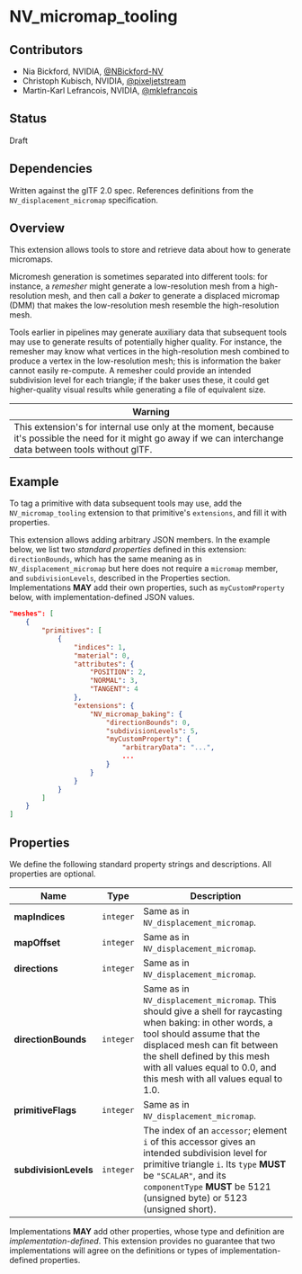 # NV_micromap_tooling

## Contributors

- Nia Bickford, NVIDIA, [@NBickford-NV](https://github.com/NBickford-NV)
- Christoph Kubisch, NVIDIA, [@pixeljetstream](https://github.com/pixeljetstream)
- Martin-Karl Lefrancois, NVIDIA, [@mklefrancois](https://github.com/mklefrancois)

## Status

Draft

## Dependencies

Written against the glTF 2.0 spec. References definitions from the `NV_displacement_micromap` specification.

## Overview

This extension allows tools to store and retrieve data about how to generate micromaps.

Micromesh generation is sometimes separated into different tools: for instance, a *remesher* might generate a low-resolution mesh from a high-resolution mesh, and then call a *baker* to generate a displaced micromap (DMM) that makes the low-resolution mesh resemble the high-resolution mesh.

Tools earlier in pipelines may generate auxiliary data that subsequent tools may use to generate results of potentially higher quality. For instance, the remesher may know what vertices in the high-resolution mesh combined to produce a vertex in the low-resolution mesh; this is information the baker cannot easily re-compute. A remesher could provide an intended subdivision level for each triangle; if the baker uses these, it could get higher-quality visual results while generating a file of equivalent size.

| Warning                                                      |
| ------------------------------------------------------------ |
| This extension's for internal use only at the moment, because it's possible the need for it might go away if we can interchange data between tools without glTF. |

## Example

To tag a primitive with data subsequent tools may use, add the `NV_micromap_tooling` extension to that primitive's `extensions`, and fill it with properties.

This extension allows adding arbitrary JSON members. In the example below, we list two *standard properties* defined in this extension: `directionBounds`, which has the same meaning as in `NV_displacement_micromap` but here does not require a `micromap` member, and `subdivisionLevels`, described in the Properties section. Implementations **MAY** add their own properties, such as `myCustomProperty` below, with implementation-defined JSON values.

```json
"meshes": [
    {
        "primitives": [
            {
                "indices": 1,
                "material": 0,
                "attributes": {
                    "POSITION": 2,
                    "NORMAL": 3,
                    "TANGENT": 4
                },
                "extensions": {
                    "NV_micromap_baking": {
                        "directionBounds": 0,
                        "subdivisionLevels": 5,
                        "myCustomProperty": {
                            "arbitraryData": "...",
                            ...
                        }
                    }
                }
            }
        ]
    }
]
```

## Properties

We define the following standard property strings and descriptions. All properties are optional.

| Name                  | Type      | Description                                                  |
| --------------------- | --------- | ------------------------------------------------------------ |
| **mapIndices**        | `integer` | Same as in `NV_displacement_micromap`.                       |
| **mapOffset**         | `integer` | Same as in `NV_displacement_micromap`.                       |
| **directions**        | `integer` | Same as in `NV_displacement_micromap`.                       |
| **directionBounds**   | `integer` | Same as in `NV_displacement_micromap`. This should give a shell for raycasting when baking: in other words, a tool should assume that the displaced mesh can fit between the shell defined by this mesh with all values equal to 0.0, and this mesh with all values equal to 1.0. |
| **primitiveFlags**    | `integer` | Same as in `NV_displacement_micromap`.                       |
| **subdivisionLevels** | `integer` | The index of an `accessor`; element `i` of this accessor gives an intended subdivision level for primitive triangle `i`. Its `type` **MUST** be `"SCALAR"`, and its `componentType` **MUST** be 5121 (unsigned byte) or 5123 (unsigned short). |

Implementations **MAY** add other properties, whose type and definition are *implementation-defined*. This extension provides no guarantee that two implementations will agree on the definitions or types of implementation-defined properties.

